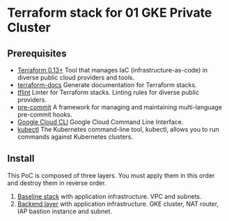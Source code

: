 # Terraform stack for 01 GKE Private Cluster


## Prerequisites
* [Terraform 0.13+](https://developer.hashicorp.com/terraform/downloads) Tool that manages IaC (infrastructure-as-code) in diverse public cloud providers and tools.
* [terraform-docs](https://github.com/terraform-docs/terraform-docs/releases/) Generate documentation for Terraform stacks.
* [tflint](https://github.com/terraform-linters/tflint) Linter for Terraform stacks. Linting rules for diverse public providers.
* [pre-commit](https://pre-commit.com/) A framework for managing and maintaining multi-language pre-commit hooks.
* [Google Cloud CLI](https://cloud.google.com/sdk/docs/install) Google Cloud Command Line Interface.
* [kubectl](https://kubernetes.io/docs/tasks/tools/install-kubectl-linux/) The Kubernetes command-line tool, kubectl, allows you to run commands against Kubernetes clusters.

## Install

This PoC is composed of three layers.
You must apply them in this order and destroy them in reverse order.

1. [Baseline stack](./baseline/README.md) with application infrastructure. VPC and subnets.
2. [Backend layer](./backend/README.md) with application infrastructure. GKE cluster, NAT router, IAP bastion instance and subnet.



